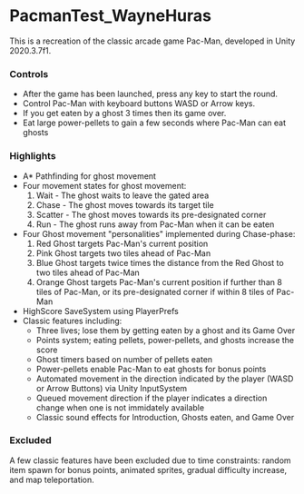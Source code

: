# PacmanTest_WayneHuras
This is a recreation of the classic arcade game Pac-Man, developed in Unity 2020.3.7f1.

### Controls
- After the game has been launched, press any key to start the round.
- Control Pac-Man with keyboard buttons WASD or Arrow keys.
- If you get eaten by a ghost 3 times then its game over.
- Eat large power-pellets to gain a few seconds where Pac-Man can eat ghosts

### Highlights
- A* Pathfinding for ghost movement
- Four movement states for ghost movement:
  1. Wait - The ghost waits to leave the gated area
  2. Chase - The ghost moves towards its target tile
  3. Scatter - The ghost moves towards its pre-designated corner
  4. Run - The ghost runs away from Pac-Man when it can be eaten
- Four Ghost movement "personalities" implemented during Chase-phase:
  1. Red Ghost targets Pac-Man's current position
  2. Pink Ghost targets two tiles ahead of Pac-Man
  3. Blue Ghost targets twice times the distance from the Red Ghost to two tiles ahead of Pac-Man
  4. Orange Ghost targets Pac-Man's current position if further than 8 tiles of Pac-Man, or its pre-designated corner if within 8 tiles of Pac-Man
 - HighScore SaveSystem using PlayerPrefs
 - Classic features including:
   - Three lives; lose them by getting eaten by a ghost and its Game Over
   - Points system; eating pellets, power-pellets, and ghosts increase the score
   - Ghost timers based on number of pellets eaten
   - Power-pellets enable Pac-Man to eat ghosts for bonus points
   - Automated movement in the direction indicated by the player (WASD or Arrow Buttons) via Unity InputSystem
   - Queued movement direction if the player indicates a direction change when one is not immidately available
   - Classic sound effects for Introduction, Ghosts eaten, and Game Over

### Excluded
A few classic features have been excluded due to time constraints: random item spawn for bonus points, animated sprites, gradual difficulty increase, and map teleportation.